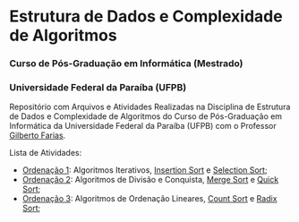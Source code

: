 # Estrutura de Dados e Complexidade de Algoritmos
### Curso de Pós-Graduação em Informática (Mestrado)
### Universidade Federal da Paraíba (UFPB)

Repositório com Arquivos e Atividades Realizadas na Disciplina de Estrutura de Dados e Complexidade de Algoritmos do Curso de Pós-Graduação em Informática da Universidade Federal da Paraíba (UFPB) com o Professor [Gilberto Farias](http://lattes.cnpq.br/1129941438253617).

Lista de Atividades:

- [Ordenação 1](https://github.com/rodolfobolconte/me-ufpb-edca/tree/master/ordenacao1): Algoritmos Iterativos, [Insertion Sort](https://pt.wikipedia.org/wiki/Insertion_sort) e [Selection Sort](https://pt.wikipedia.org/wiki/Selection_sort);
- [Ordenação 2](https://github.com/rodolfobolconte/me-ufpb-edca/tree/master/ordenacao2): Algoritmos de Divisão e Conquista, [Merge Sort](https://pt.wikipedia.org/wiki/Merge_sort) e [Quick Sort](https://pt.wikipedia.org/wiki/Quicksort);
- [Ordenação 3](https://github.com/rodolfobolconte/me-ufpb-edca/tree/master/ordenacao3): Algoritmos de Ordenação Lineares, [Count Sort](https://pt.wikipedia.org/wiki/Counting_sort) e [Radix Sort](https://pt.wikipedia.org/wiki/Radix_sort);